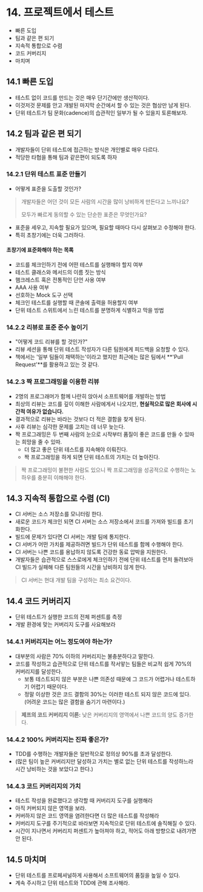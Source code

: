 # 14. 프로젝트에서 테스트

- 빠른 도입
- 팀과 같은 편 되기
- 지속적 통합으로 수렴
- 코드 커버리지
- 마치며


## 14.1 빠른 도입
- 테스트 없이 코드를 만드는 것은 매우 단기간에만 생산적이다.
- 이것저것 문제를 안고 개발된 마지막 순간에서 할 수 있는 것은 협상만 남게 된다.
- 단위 테스트가 팀 문화(cadence)의 습관적인 일부가 될 수 있을지 토론해보자.

## 14.2 팀과 같은 편 되기
- 개발자들이 단위 테스트에 접근하는 방식은 개인별로 매우 다르다.
- 적당한 타협을 통해 팀과 같은편이 되도록 하자

### 14.2.1 단위 테스트 표준 만들기
- 어떻게 표준을 도출할 것인가?

> 개발자들은 어던 것이 모든 사람의 시간을 많이 낭비하게 만든다고 느끼나요?
> 
> 모두가 빠르게 동의할 수 있는 단순한 표준은 무엇인가요?

- 표준을 세우고, 지속할 필요가 있으며, 필요할 때마다 다시 살펴보고 수정해야 한다.
- 특히 초창기에는 더욱 그러하다.

#### 초창기에 표준화해야 하는 목록
- 코드를 체크인하기 전에 어떤 테스트를 실행해야 할지 여부
- 테스트 클래스와 메서드의 이름 짓는 방식
- 햄크레스트 혹은 전통적인 단언 사용 여부
- AAA 사용 여부
- 선호하는 Mock 도구 선택
- 체크인 테스트를 실행할 때 콘솔에 출력을 허용할지 여부
- 단위 테스트 스위트에서 느린 테스트를 분명하게 식별하고 막을 방법

### 14.2.2 리뷰로 표준 준수 높이기
- "어떻게 코드 리뷰를 할 것인가?"
- 리뷰 세션을 통해 단위 테스트 작성자가 다른 팀원에게 피드백을 요청할 수 있다.
- 책에서는 '일부 팀들이 채택하는'이라고 했지만 최근에는 많은 팀에서 **'Pull Request'**를 활용하고 있는 것 같다.

### 14.2.3 짝 프로그래밍을 이용한 리뷰
- 2명의 프로그래머가 함께 나란히 앉아서 소프트웨어를 개발하는 방법
- 최상의 리뷰는 코드를 깊이 이해한 사람에게서 나오지만, **현실적으로 많은 회사에 시간적 여유가 없습니다.**
- 결과적으로 리뷰는 바라는 것보다 더 적은 결함을 찾게 된다.
- 사후 리뷰는 심각한 문제를 고치는 데 너무 늦는다.
- 짝 프로그래밍은 두 번째 사람의 눈으로 시작부터 품질이 좋은 코드를 만들 수 있따는 희망을 줄 수 있따.
  - 더 많고 좋은 단위 테스트를 지속해야 이뤄진다.
  - 짝 프로그래밍을 하게 되면 단위 테스트의 가치는 더 높아진다.

> 짝 프로그래밍이 불편한 사람도 있으니 짝 프로그래밍을 성공적으로 수행하는 노하우를 충분히 이해해야 한다.

## 14.3 지속적 통합으로 수렴 (CI)
- CI 서버는 소스 저장소를 모니터링 한다.
- 새로운 코드가 체크인 되면 CI 서버는 소스 저장소에서 코드를 가져와 빌드를 초기화한다.
- 빌드에 문제가 있다면 CI 서버는 개발 팀에 통지한다.
- CI 서버가 어떤 가치를 제공하려면 빌드가 단위 테스트를 함께 수행해야 한다.
- CI 서버는 나쁜 코드를 용납하지 않도록 건강한 동료 압박을 지원한다.
- 개발자들은 습관적으로 스스로에게 체크인하기 전에 단위 테스트를 먼저 돌려보아 CI 빌드가 실패해 다른 팀원들의 시간을 낭비하지 않게 한다.

> CI 서버는 현대 개발 팀을 구성하는 최소 요건이다.

## 14.4 코드 커버리지
- 단위 테스트가 실행한 코드의 전체 퍼센트를 측정
- 개발 환경에 맞는 커버리지 도구를 사요해보라

### 14.4.1 커버리지는 어느 정도여야 하는가?
- 대부분의 사람은 70% 이하의 커버리지는 불충분하다고 말한다.
- 코드를 작성하고 습관적으로 단위 테스트를 작서앟는 팀들은 비교적 쉽게 70%의 커버리지를 달성한다.
  - 보통 테스트되지 않은 부분은 나쁜 의존성 때문에 그 코드가 어렵거나 테스트하기 어렵기 때문이다.
  - 정말 이상한 것은 코드 결함의 30%는 이러한 테스트 되지 않은 코드에 있다. (어려운 코드는 많은 결함을 숨기기 마련이다.)

> **제프의 코드 커버리지 이론:** 낮은 커버리지의 영역에서 나쁜 코드의 양도 증가한다.

### 14.4.2 100% 커버리지는 진짜 좋은가?
- TDD를 수행하는 개발자들은 일반적으로 정의상 90%를 초과 달성한다.
- (많은 팀이 높은 커버리지만 달성하고 가치는 별로 없는 단위 테스트를 작성하느라 시간 낭비하는 것을 보았다고 한다.)

### 14.4.3 코드 커버리지의 가치
- 테스트 작성을 완료했다고 생각할 때 커버리지 도구를 실행해라
- 아직 커버되지 않은 영역을 보라.
- 커버하지 않은 코드 영역을 염려한다면 더 많은 테스트를 작성해라
- 커버리지 도구를 주기적으로 바라보면 지속적으로 단위 테스트에 솔직해질 수 있다.
- 시간이 지나면서 커버리지 퍼센트가 높아져야 하고, 적어도 아래 방향으로 내려가면 안 된다.

## 14.5 마치며
- 단위 테스트를 프로페셔널하게 사용해서 소프트웨어의 품질을 높일 수 있다.
- 계속 주시하고 단위 테스트와 TDD에 관해 조사해라.
